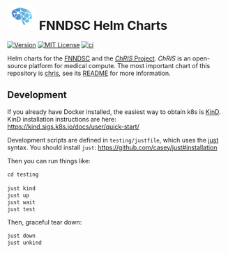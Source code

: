 # ![logo](./logo_chris.png) FNNDSC Helm Charts

[![Version](https://img.shields.io/badge/dynamic/yaml?url=https%3A%2F%2Fraw.githubusercontent.com%2FFNNDSC%2Fcharts%2Fmaster%2Fcharts%2Fchris%2FChart.yaml&query=%24.version&label=version)](https://fnndsc.github.io/charts)
[![MIT License](https://img.shields.io/github/license/fnndsc/charts)](https://github.com/FNNDSC/charts/blob/main/LICENSE)
[![ci](https://github.com/FNNDSC/charts/actions/workflows/ci.yml/badge.svg)](https://github.com/FNNDSC/charts/actions/workflows/ci.yml)

Helm charts for the [FNNDSC](https://fnndsc.org) and the [_ChRIS_ Project](https://chrisproject.org).
_ChRIS_ is an open-source platform for medical compute.
The most important chart of this repository is [chris](./charts/chris), see its [README](./charts/chris/README.md) for more information.

## Development

If you already have Docker installed, the easiest way to obtain k8s is [KinD](https://kind.sigs.k8s.io/).
KinD installation instructions are here: https://kind.sigs.k8s.io/docs/user/quick-start/

Development scripts are defined in `testing/justfile`, which uses the [just](https://github.com/casey/just) syntax.
You should install `just`: https://github.com/casey/just#installation

Then you can run things like:

```shell
cd testing

just kind
just up
just wait
just test
```

Then, graceful tear down:

```shell
just down
just unkind
```
